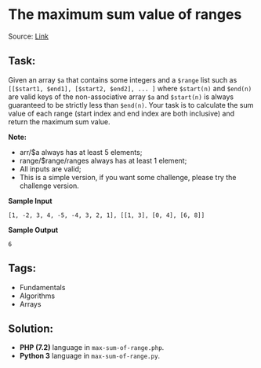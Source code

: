 # The maximum sum value of ranges

Source: [Link](https://www.codewars.com/kata/the-maximum-sum-value-of-ranges-simple-version/train/php)

## Task:

Given an array `$a` that contains some integers and a `$range` list such as `[[$start1, $end1], [$start2, $end2], ... ]`
where `$start(n)` and `$end(n)` are valid keys of the non-associative array `$a` and `$start(n)` is always guaranteed to
be strictly less than `$end(n)`. Your task is to calculate the sum value of each range (start index and end index are
both inclusive) and return the maximum sum value.

**Note:**

* arr/$a always has at least 5 elements;
* range/$range/ranges always has at least 1 element;
* All inputs are valid;
* This is a simple version, if you want some challenge, please try the challenge version.

**Sample Input**

```
[1, -2, 3, 4, -5, -4, 3, 2, 1], [[1, 3], [0, 4], [6, 8]]
```

**Sample Output**

```
6
```

## Tags:

* Fundamentals
* Algorithms
* Arrays

## Solution:

* **PHP (7.2)** language in `max-sum-of-range.php`.
* **Python 3** language in `max-sum-of-range.py`.